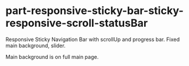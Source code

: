 # part-responsive-sticky-bar-sticky-responsive-scroll-statusBar
Responsive Sticky Navigation Bar with scrollUp and progress bar. Fixed main background, slider. 

Main background is on full main page.  
